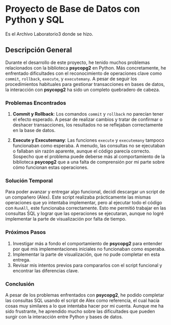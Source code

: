 # Proyecto de Base de Datos con Python y SQL
Es el Archivo Laboratorio3 donde se hizo.
## Descripción General

Durante el desarrollo de este proyecto, he tenido muchos problemas relacionados con la biblioteca **psycopg2** en Python. Más concretamente, he enfrentado dificultades con el reconocimiento de operaciones clave como `commit`, `rollback`, `execute`, y `executemany`. A pesar de seguir los procedimientos habituales para gestionar transacciones en bases de datos, la interacción con **psycopg2** ha sido un completo quebradero de cabeza.

### Problemas Encontrados

1. **Commit y Rollback**: Los comandos `commit` y `rollback` no parecían tener el efecto esperado. A pesar de realizar cambios y tratar de confirmar o deshacer transacciones, los resultados no se reflejaban correctamente en la base de datos.
   
2. **Execute y Executemany**: Las funciones `execute` y `executemany` tampoco funcionaban como esperaba. A menudo, las consultas no se ejecutaban o fallaban sin razón aparente, aunque el código parecía correcto. Sospecho que el problema puede deberse más al comportamiento de la biblioteca **psycopg2** que a una falta de comprensión por mi parte sobre cómo funcionan estas operaciones.

### Solución Temporal

Para poder avanzar y entregar algo funcional, decidí descargar un script de un compañero (Alex). Este script realizaba prácticamente las mismas operaciones que yo intentaba implementar, pero al ejecutar todo el código con `RunAll`, este funcionaba correctamente. Esto me permitió trabajar en las consultas SQL y lograr que las operaciones se ejecutaran, aunque no logré implementar la parte de visualización por falta de tiempo.

### Próximos Pasos

1. Investigar más a fondo el comportamiento de **psycopg2** para entender por qué mis implementaciones iniciales no funcionaban como esperaba.
2. Implementar la parte de visualización, que no pude completar en esta entrega.
3. Revisar mis intentos previos para compararlos con el script funcional y encontrar las diferencias clave.

### Conclusión

A pesar de los problemas enfrentados con **psycopg2**, he podido completar las consultas SQL usando el script de Alex como referencia, el cual hacía cosas muy similares a lo que intentaba hacer por mi cuenta. Aunque me ha sido frustrante, he aprendido mucho sobre las dificultades que pueden surgir con la interacción entre Python y bases de datos. 

